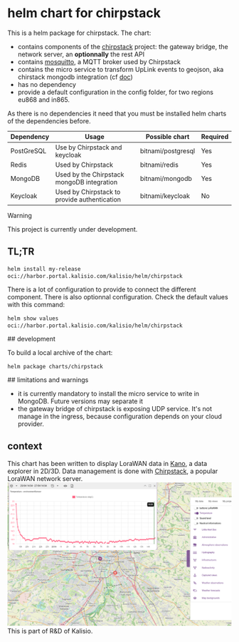 # helm chart for chirpstack

This is a helm package for chirpstack.
The chart: 
  * contains components of the [chirpstack](https://www.chirpstack.io/) project: the gateway bridge, the network server, an **optionnally** the rest API
  * contains [mosquitto](https://mosquitto.org/), a MQTT broker used by Chirpstack
  * contains the micro service to transform UpLink events to geojson, aka chirstack mongodb integration (cf [doc](https://github.com/romainjacquet/chirpstack-mongodb-integration))
  * has no dependency  
  * provide a default configuration in the config folder, for two regions eu868 and in865.
  
As there is no dependencies it need that you must be installed helm charts of the dependencies before.

| Dependency | Usage                                        | Possible chart     | Required |
|------------|----------------------------------------------|--------------------|----------|
| PostGreSQL | Use by Chirpstack and keycloak               | bitnami/postgresql | Yes      |
| Redis      | Used by Chirpstack                           | bitnami/redis      | Yes      |
| MongoDB    | Used by the Chirpstack mongoDB integration   | bitnami/mongodb    | Yes      |
| Keycloak   | Used by Chirpstack to provide authentication | bitnami/keycloak   | No       |

> [!WARNING]
> This project is currently under development.

## TL;TR

```console
helm install my-release oci://harbor.portal.kalisio.com/kalisio/helm/chirpstack
```

There is a lot of configuration to provide to connect the different component. There is also optionnal configuration.
Check the default values with this command:
```console
helm show values oci://harbor.portal.kalisio.com/kalisio/helm/chirpstack
```

## development

To build a local archive of the chart:
```console
helm package charts/chirpstack
```

## limitations and warnings

  * it is currently mandatory to install the micro service to write in MongoDB. Future versions may separate it
  * the gateway bridge of chirpstack is exposing UDP service. It's not manage in the ingress, because configuration
  depends on your cloud provider. 

## context

This chart has been written to display LoraWAN data in [Kano](https://github.com/kalisio/kano), a data explorer in 2D/3D.
Data management is done with [Chirpstack](https://www.chirpstack.io/), a popular LoraWAN network server.
![Chripstack](/pictures/chirpstack-temperature.png)
This is part of R&D of Kalisio.
